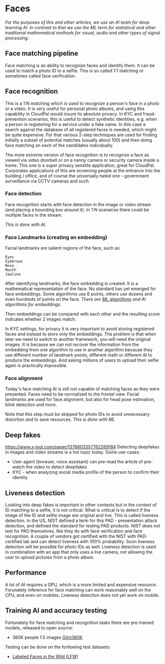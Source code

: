 # Faces 
_For the purposes of this and other articles, we use an AI team for deep learning AI. 
In contrast to that we use the ML term for statistical and other traditional mathematical methods for visual, audio and other types of signal processing_.

## Face matching pipeline 
Face matching is an ability to recognize faces and identify them.
It can be used to match a photo ID to a selfie. 
This is so called 1:1 matching or sometimes called face verification. 

## Face recognition 
This is a 1:N matching which is used to recognize a person's face in a photo or a video. 
It is very useful for personal photo albums, and using this capability in CloudPal would insure its absolute privacy.
In KYC and fraud-prevention scenarios, this is useful to detect synthetic identities, e.g. when a person is registering for a service under a fake name. 
In this case a search against the database of all registered faces is needed, which might be quite expensive. For that various 2-step techniques are used for finding initially a subset of potential matches (usually about 100) and then doing face matching on each of the candidates individually. 

The more extreme version of face recognition is to recognize a face as viewed via video doorbell or on a nanny camera or security camera inside a home. This one is a super privacy senstite application, great for CloudPal.
Corporates applications of this are screening people at the entrance into the building / office, 
and of course the universally hated one - government surveillance via CCTV cameras and such.

### Face detection
Face recognition starts with face detection in the image or video stream (and placing a bounding box around it). In 1:N scenarios there could be multiple faces in the stream. 

_This is done with AI._

### Face Landmarks (creating an embedding)
Facial landmarks are salient regions of the face, such as:

    Eyes
    Eyebrows
    Nose
    Mouth
    Jawline

After identifying landmarks, the face embedding is created. It is a mathematical representation of the face.
No standard has yet emerged for face embeddings. Some algorithms use 6 points, others use dozens and even hundreds of points on the face. 
_There are [ML algorithms](https://www.pyimagesearch.com/2017/04/03/facial-landmarks-dlib-opencv-python/) and AI algorithms for embeddings._

Then embeddings can be compared with each other and the resulting score indicates whether 2 images match.

In KYC settings, for privacy it is very important to avoid storing registered faces and instead to store only the embeddings. The problem is that when later we need to switch to another framework, you will need the original images. It is because we can not recover the information from the embedding from one algorithm to use in another algorithm because they use different number of landmark points, different math or different AI to produce the embeddings. And asking millions of users to upload their selfie again is practically impossible. 

### Face alignment
Today's face matching AI is still not capable of matching faces as they were presented. Faces need to be normalized to the frontal view. Facial landmarks are used for face alignment, but also for head pose estimation, blink detection and more.

Note that this step must be skipped for photo IDs to avoid unnecessary distortion and to save resources.
_This is done with ML_

## Deep fakes 
https://www.x-mol.com/paper/1376603357762269184
Detecting deepfakes in images and video streams is a hot topic today. 
Some use cases:
- User agent (browser, voice assistant) can pre-read the article of pre-watch the video to detect deepfakes
- KYC - when analyzing social media profile of the person to confirm their identity

## Liveness detection
Looking into deep fakes is important in other contexts but in the context of ID matching to a selfie, it is not critical.
What is critical is to detect if the image of the ID and selfie image are original and live. This is called liveness detection.
In the US, NIST defined a term for this PAD - presentation attack detection,
and defined the standard for testing PAD products. 
NIST does not test for PAD themselves, like they do with face verification and face recognition.
A couple of vendors got certified with the NIST with PAD-certified lab and can detect liveness with 100% probability. Soon liveness detection will be possible for photo IDs as well.
Liveness detection is used in combination with an app that only uses a live camera, not allowing the user to upload pictures from a photo album.

## Performance 
A lot of AI requires a GPU, which is a more limited and expensive resource. 
Forunately inference for face matching can work reasonably well on the CPU, and even on mobiles. Liveness detection does not yet work on mobile.

## Training AI and accuracy testing
Fortunately for face matching and recognition tasks there are pre-trained models, released to open source:
- 360K people 1.5 images [Glint360K](https://github.com/deepinsight/insightface/tree/master/recognition/partial_fc)

Testing can be done on the forllowing test datasets:
- [Labeled Faces in the Wild (LFW)](http://vis-www.cs.umass.edu/lfw/index.html)

